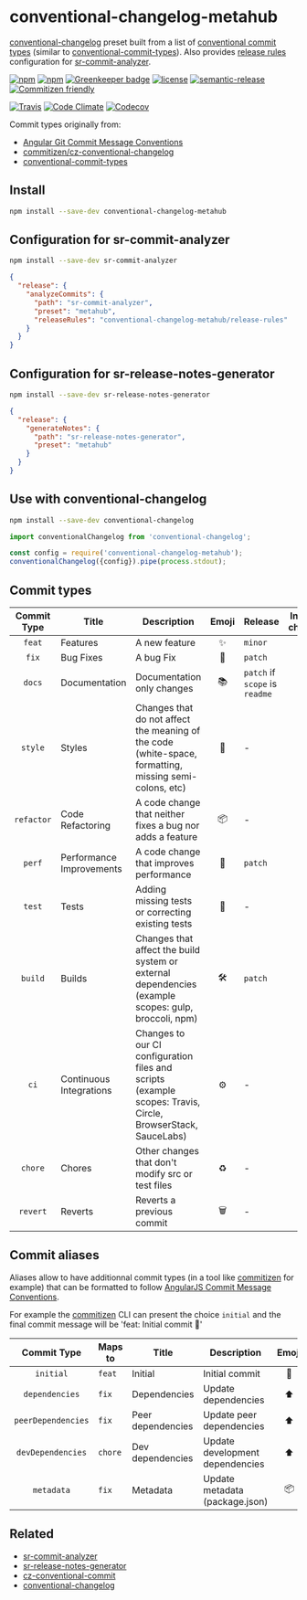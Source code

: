 # **conventional-changelog-metahub**

[conventional-changelog](https://github.com/conventional-changelog/conventional-changelog) preset built from a list of [conventional commit types](src/types.js) (similar to [conventional-commit-types](https://github.com/commitizen/conventional-commit-types)).
Also provides [release rules](https://github.com/vanduynslagerp/sr-commit-analyzer#release-rules) configuration for [sr-commit-analyzer](https://github.com/vanduynslagerp/sr-commit-analyzer).

[![npm](https://img.shields.io/npm/v/conventional-changelog-metahub.svg)](https://www.npmjs.com/package/conventional-changelog-metahub)
[![npm](https://img.shields.io/npm/dt/conventional-changelog-metahub.svg)](https://www.npmjs.com/package/conventional-changelog-metahub)
[![Greenkeeper badge](https://badges.greenkeeper.io/vanduynslagerp/conventional-changelog-metahub.svg)](https://greenkeeper.io/)
[![license](https://img.shields.io/github/license/vanduynslagerp/conventional-changelog-metahub.svg)](https://github.com/vanduynslagerp/conventional-changelog-metahub/blob/master/LICENSE)
[![semantic-release](https://img.shields.io/badge/%20%20%F0%9F%93%A6%F0%9F%9A%80-semantic--release-e10079.svg)](https://github.com/semantic-release/semantic-release)
[![Commitizen friendly](https://img.shields.io/badge/commitizen-friendly-brightgreen.svg)](http://commitizen.github.io/cz-cli/)

[![Travis](https://img.shields.io/travis/vanduynslagerp/conventional-changelog-metahub.svg)](https://travis-ci.org/vanduynslagerp/conventional-changelog-metahub)
[![Code Climate](https://img.shields.io/codeclimate/github/vanduynslagerp/conventional-changelog-metahub.svg)](https://codeclimate.com/github/vanduynslagerp/conventional-changelog-metahub)
[![Codecov](https://img.shields.io/codecov/c/github/vanduynslagerp/conventional-changelog-metahub.svg)](https://codecov.io/gh/vanduynslagerp/conventional-changelog-metahub)

Commit types originally from:
*   [Angular Git Commit Message Conventions](https://github.com/angular/angular/blob/master/CONTRIBUTING.md#type)
*   [commitizen/cz-conventional-changelog](https://github.com/commitizen/cz-conventional-changelog)
*   [conventional-commit-types](https://github.com/commitizen/conventional-commit-types)

## Install
```bash
npm install --save-dev conventional-changelog-metahub
```

## Configuration for sr-commit-analyzer

```bash
npm install --save-dev sr-commit-analyzer
```

```json
{
  "release": {
    "analyzeCommits": {
      "path": "sr-commit-analyzer",
      "preset": "metahub",
      "releaseRules": "conventional-changelog-metahub/release-rules"
    }
  }
}
```

## Configuration for sr-release-notes-generator

```bash
npm install --save-dev sr-release-notes-generator
```

```json
{
  "release": {
    "generateNotes": {
      "path": "sr-release-notes-generator",
      "preset": "metahub"
    }
  }
}
```

## Use with conventional-changelog

```bash
npm install --save-dev conventional-changelog
```

```js
import conventionalChangelog from 'conventional-changelog';

const config = require('conventional-changelog-metahub');
conventionalChangelog({config}).pipe(process.stdout);
```

## Commit types

| Commit Type | Title                    | Description                                                                                                 | Emoji  | Release                        | Include in changelog |
|:-----------:| ------------------------ | ----------------------------------------------------------------------------------------------------------- |:------:| ------------------------------ |:--------------------:|
| `feat`      | Features                 | A new feature                                                                                               | ✨     | `minor`                        | `true`               |
| `fix`       | Bug Fixes                | A bug Fix                                                                                                   | 🐛     | `patch`                        | `true`               |
| `docs`      | Documentation            | Documentation only changes                                                                                  | 📚     | `patch` if `scope` is `readme` | `true`               |
| `style`     | Styles                   | Changes that do not affect the meaning of the code (white-space, formatting, missing semi-colons, etc)      | 💎     | -                              | `true`               |
| `refactor`  | Code Refactoring         | A code change that neither fixes a bug nor adds a feature                                                   | 📦     | -                              | `true`               |
| `perf`      | Performance Improvements | A code change that improves performance                                                                     | 🚀     | `patch`                        | `true`               |
| `test`      | Tests                    | Adding missing tests or correcting existing tests                                                           | 🚨     | -                              | `true`               |
| `build`     | Builds                   | Changes that affect the build system or external dependencies (example scopes: gulp, broccoli, npm)         | 🛠     | `patch`                        | `true`               |
| `ci`        | Continuous Integrations  | Changes to our CI configuration files and scripts (example scopes: Travis, Circle, BrowserStack, SauceLabs) | ⚙️     | -                              | `true`               |
| `chore`     | Chores                   | Other changes that don't modify src or test files                                                           | ♻️     | -                              | `true`               |
| `revert`    | Reverts                  | Reverts a previous commit                                                                                   | 🗑     | -                              | `true`               |

## Commit aliases

Aliases allow to have additionnal commit types (in a tool like [commitizen](https://github.com/commitizen/cz-cli) for example) that can be formatted to follow [AngularJS Commit Message Conventions](https://docs.google.com/document/d/1QrDFcIiPjSLDn3EL15IJygNPiHORgU1_OOAqWjiDU5Y/edit).

For example the [commitizen](https://github.com/commitizen/cz-cli) CLI can present the choice `initial` and the final commit message will be 'feat: Initial commit 🎉'

| Commit Type        | Maps to | Title             | Description                     | Emoji  |
|:------------------:| ------- | ----------------- | ------------------------------  |:------:|
| `initial`          | `feat`  | Initial           | Initial commit                  | 🎉     |
| `dependencies`     | `fix`   | Dependencies      | Update dependencies             | ⬆️     |
| `peerDependencies` | `fix`   | Peer dependencies | Update peer dependencies        | ⬆️     |
| `devDependencies`  | `chore` | Dev dependencies  | Update development dependencies | ⬆️     |
| `metadata`         | `fix`   | Metadata          | Update metadata (package.json)  | 📦     |

## Related
*   [sr-commit-analyzer](https://github.com/vanduynslagerp/sr-commit-analyzer)
*   [sr-release-notes-generator](https://github.com/vanduynslagerp/sr-release-notes-generator)
*   [cz-conventional-commit](https://github.com/vanduynslagerp/cz-conventional-commit)
*   [conventional-changelog](https://github.com/conventional-changelog/conventional-changelog)
